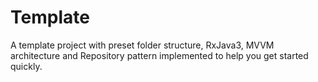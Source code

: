 # Template

A template project with preset folder structure, RxJava3, MVVM architecture and Repository pattern implemented to help you get started quickly. 
